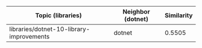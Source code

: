 | Topic (libraries) | Neighbor (dotnet) | Similarity |
|-------------|-------------------|------------|
| libraries/dotnet-10-library-improvements | dotnet | 0.5505 |
